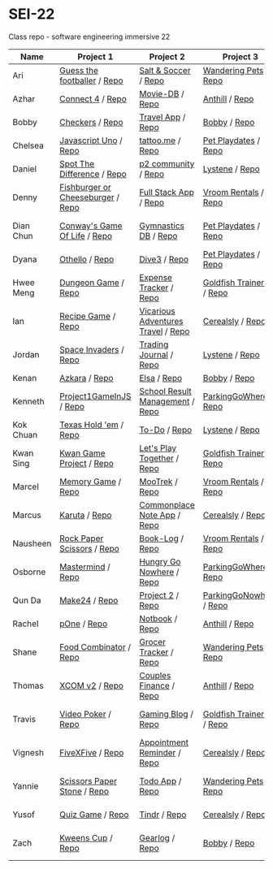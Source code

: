 # SEI-22

Class repo - software engineering immersive 22

| Name | Project 1 | Project 2 | Project 3 | Project 4 |
| ---- | --------- |---------- | --------- | --------- |
|Ari|[Guess the footballer](https://arindamc14.github.io/Project-1-Guess-the-footballer/) / [Repo](https://github.com/arindamc14/Project-1-Guess-the-footballer)|[Salt & Soccer](https://salty-journey-78398.herokuapp.com/) / [Repo](https://github.com/arindamc14/Unit-2-Project)|[Wandering Pets](https://wandering-pets.herokuapp.com/) / [Repo](https://github.com/arindamc14/Unit3-Project)|[Teppanyaki](https://teppanyaki.herokuapp.com/) / [Repo](https://github.com/arindamc14/Unit4-project)|
|Azhar|[Connect 4](https://mdazharaw.github.io/connect-four/) / [Repo](https://github.com/mdazharaw/connect-four)|[Movie-DB](https://watcher-db.herokuapp.com/) / [Repo](https://github.com/mdazharaw/movie-db)|[Anthill](https://anthill-sei22.herokuapp.com/) / [Repo](https://github.com/Rachelik/anthill)|[Communicat](https://communi-cat.herokuapp.com/) / [Repo](https://github.com/mdazharaw/communi-cat)|
|Bobby|[Checkers](https://bobbykwong.github.io/checkers_game/) / [Repo](https://github.com/bobbykwong/checkers_game)|[Travel App](https://bobbytravel-app.herokuapp.com/) / [Repo](https://github.com/bobbykwong/travel_app)|[Bobby](https://www.bobby-app.ga/) / [Repo](https://github.com/sei22-project/bobby)|-|
|Chelsea|[Javascript Uno](https://chelsejw.github.io/javascript-uno/) / [Repo](https://github.com/chelsejw/javascript-uno)|[tattoo.me](https://stormy-chamber-08015.herokuapp.com/) / [Repo](https://github.com/chelsejw/tattoo-me)|[Pet Playdates](http://pet-playdates.herokuapp.com/) / [Repo](https://github.com/dyanawu/sei-proj-petplaydates/)|[Lifelines](https://lifelines.herokuapp.com/) / [Repo](https://github.com/chelsejw/lifelines)|
|Daniel|[Spot The Difference](https://dannst.github.io/dans-spot-the-difference/) / [Repo](https://github.com/dannst/dans-spot-the-difference)|[p2 community](https://serene-eyrie-72116.herokuapp.com/) / [Repo](https://github.com/dannst/p2)|[Lystene](https://lystene.herokuapp.com/) / [Repo](https://github.com/jordanswp/project_3)|-|
|Denny|[Fishburger or Cheeseburger](https://dennywithane.github.io/SEI-22-Create-Your-Game/) / [Repo](https://github.com/DennyWithAnE/SEI-22-Create-Your-Game)|[Full Stack App](https://mighty-thicket-63785.herokuapp.com/games) / [Repo](https://github.com/DennyWithAnE/Building-Your-First-Full-Stack-Application)|[Vroom Rentals](https://vroomvrentals.herokuapp.com/) / [Repo](https://github.com/Nausheen-S/Vroom-Vrentals)||
|Dian Chun|[Conway's Game Of Life](https://wickker.github.io/project1-game/) / [Repo](https://github.com/wickker/project1-game)|[Gymnastics DB](https://gentle-castle-21661.herokuapp.com/) / [Repo](https://github.com/wickker/project2)|[Pet Playdates](http://pet-playdates.herokuapp.com/) / [Repo](https://github.com/dyanawu/sei-proj-petplaydates/)|[My Classroom](https://frozen-tor-14558.herokuapp.com/) / [Repo](https://github.com/wickker/my-classroom)|
|Dyana|[Othello](https://dyanawu.github.io/sei-proj-othello/) / [Repo](https://github.com/dyanawu/sei-proj-othello)|[Dive3](https://dive3.herokuapp.com/) / [Repo](https://github.com/dyanawu/sei-proj-dive3)|[Pet Playdates](http://pet-playdates.herokuapp.com/) / [Repo](https://github.com/dyanawu/sei-proj-petplaydates/)|[What Do](https://sei-whatdo.herokuapp.com/) / [Repo](https://github.com/dyanawu/sei-proj-whatdo)|
|Hwee Meng|[Dungeon Game](https://hweemeng.github.io/project-1/) / [Repo](https://github.com/HweeMeng/project-1)|[Expense Tracker](https://murmuring-dusk-34398.herokuapp.com/) / [Repo](https://github.com/HweeMeng/project-2)|[Goldfish Trainerds](https://goldfish-trainerds.herokuapp.com/) / [Repo](https://github.com/kwansing14/Goldfish-Training-Project)|[Travinary](https://travinary.herokuapp.com/) / [Repo](https://github.com/HweeMeng/project-4)|
|Ian|[Recipe Game](https://ianshalom.github.io/sei22-Project1/) / [Repo](https://github.com/ianshalom/sei22-Project1)|[Vicarious Adventures Travel](https://frozen-basin-38753.herokuapp.com/) / [Repo](https://github.com/ianshalom/sei-project-2)|[Cerealsly](https://cerealsly.herokuapp.com/) / [Repo](https://github.com/ianshalom/cerealsly)|[Wizer](https://wizerr.herokuapp.com/) / [Repo](https://github.com/ianshalom/GA-Capstone.git)|
|Jordan|[Space Invaders](https://jordanswp.github.io/SEI-22-Project-1-Space-Invaders/) / [Repo](https://github.com/jordanswp/SEI-22-Project-1-Space-Invaders)|[Trading Journal](https://fathomless-gorge-64839.herokuapp.com/) / [Repo](https://github.com/jordanswp/SEI-22-Project-2-Trading-Journal)|[Lystene](https://lystene.herokuapp.com/) / [Repo](https://github.com/jordanswp/project_3)|[Habit-tat](https://habit-tat.herokuapp.com/) / [Repo](https://github.com/jordanswp/project_4)|
|Kenan|[Azkara](https://dev-seahouse.github.io/akzara_game/) / [Repo](https://github.com/dev-seahouse/akzara_game)|[Elsa](https://elsado.herokuapp.com/) / [Repo](https://github.com/dev-seahouse/elsa)|[Bobby](https://github.com/sei22-project/bobby) / [Repo](https://www.bobby-app.ga/)|-|
|Kenneth|[Project1GameInJS](https://kenneththesheep.github.io/Project1GameInJS/) / [Repo](https://github.com/kenneththesheep/Project1GameInJS)|[School Result Management](https://arcane-woodland-24410.herokuapp.com/) / [Repo](https://github.com/kenneththesheep/project2_schoolResultManagement)|[ParkingGoWhere](https://shinracarpark.herokuapp.com/) / [Repo](https://github.com/qundax/sei-22-project3)|[Shinra Sector 7](https://shinrasector7.herokuapp.com/HIMS) / [Repo](https://github.com/kenneththesheep/project4Him)|
|Kok Chuan|[Texas Hold 'em](https://kokchuantan.github.io/kokchuan-project1/) / [Repo](https://github.com/kokchuantan/kokchuan-project1)|[To-Do](https://dry-sierra-09611.herokuapp.com/) / [Repo](https://github.com/kokchuantan/Project-2)|[Lystene](https://lystene.herokuapp.com/) / [Repo](https://github.com/jordanswp/project_3)|-|
|Kwan Sing|[Kwan Game Project](https://kwansing14.github.io/Kwan-game-project/) / [Repo](https://github.com/kwansing14/Kwan-game-project)|[Let's Play Together](https://pacific-plains-29775.herokuapp.com/) / [Repo](https://github.com/kwansing14/project-2)|[Goldfish Trainers](https://goldfish-trainerds.herokuapp.com/) / [Repo](https://github.com/kwansing14/Goldfish-Training-Project)|[Run Tracker](https://morning-ridge-27912.herokuapp.com/) / [Repo](https://github.com/kwansing14/run-tracker)|
|Marcel|[Memory Game](https://marcelchia.github.io/MEMORY-GAME/) / [Repo](https://github.com/Marcelchia/MEMORY-GAME)|[MooTrek](https://afternoon-garden-34000.herokuapp.com/) / [Repo](https://github.com/Marcelchia/Project2)|[Vroom Rentals](https://vroomvrentals.herokuapp.com/) / [Repo](https://github.com/Nausheen-S/Vroom-Vrentals)|-|
|Marcus|[Karuta](https://marctanyh.github.io/Marcus-Project-1-Karuta/) / [Repo](https://github.com/marctanyh/Marcus-Project-1-Karuta)|[Commonplace Note App](https://gentle-lake-76725.herokuapp.com/login) / [Repo](https://github.com/marctanyh/Marcus-Project2)|[Cerealsly](https://cerealsly.herokuapp.com/) / [Repo](https://github.com/ianshalom/cerealsly)|[Make Meaning](https://make-meaning.herokuapp.com/) / [Repo](https://github.com/marctanyh/make-meaning)|
|Nausheen|[Rock Paper Scissors](https://nausheen-s.github.io/ROCK_PAPER_SCISSORS/) / [Repo](https://github.com/Nausheen-S/ROCK_PAPER_SCISSORS/)|[Book-Log](https://immense-ravine-85758.herokuapp.com/) / [Repo](https://github.com/Nausheen-S/BOOK-LOG)|[Vroom Rentals](https://vroomvrentals.herokuapp.com/) / [Repo](https://github.com/Nausheen-S/Vroom-Vrentals)|[Vow Me](https://vowme.herokuapp.com/) / [Repo](https://github.com/Nausheen-S/Vow-Me)|
|Osborne|[Mastermind](https://osbornechan.github.io/mastermind/) / [Repo](https://github.com/osbornechan/mastermind)|[Hungry Go Nowhere](https://hungry-go-nowhere.herokuapp.com/) / [Repo](https://github.com/osbornechan/hungry-go-nowhere)|[ParkingGoWhere](https://shinracarpark.herokuapp.com/) / [Repo](https://github.com/qundax/sei-22-project3)|-|
|Qun Da|[Make24](https://qundax.github.io/sei-22-project1) / [Repo](https://github.com/qundax/sei-22-project1)|[Project 2](https://young-citadel-96621.herokuapp.com/) / [Repo](https://github.com/qundax/sei-22-project2)|[ParkingGoNowhere](https://shinracarpark.herokuapp.com/) / [Repo](https://github.com/qundax/sei-22-project3)|-|
|Rachel|[pOne](https://rachelik.github.io/pOne/) / [Repo](https://github.com/Rachelik/pOne)|[Notbook](https://notbook.herokuapp.com/category) / [Repo](https://github.com/Rachelik/pTwo)|[Anthill](https://anthill-sei22.herokuapp.com/) / [Repo](https://github.com/Rachelik/anthill)|[Med Helper](https://med-helper.herokuapp.com/) / [Repo](https://github.com/Rachelik/med-helper)|
|Shane|[Food Combinator](https://readyhash.github.io/FoodCombinator/) / [Repo](https://github.com/ReadyHash/FoodCombinator)|[Grocer Tracker](https://grocer-tracker.herokuapp.com/home) / [Repo](https://github.com/ReadyHash/GA-project-2)|[Wandering Pets](https://wandering-pets.herokuapp.com/) / [Repo](https://github.com/arindamc14/Unit3-Project)|-|
|Thomas|[XCOM v2](https://thomasoh92.github.io/project-1-XCOM-v2/) / [Repo](https://github.com/ThomasOh92/project-1-XCOM-v2)|[Couples Finance](https://boiling-beach-26217.herokuapp.com/) / [Repo](https://github.com/ThomasOh92/couples-finance)|[Anthill](https://anthill-sei22.herokuapp.com/) / [Repo](https://github.com/Rachelik/anthill)|[WorkBx](https://workbx.herokuapp.com/) / [Repo](https://github.com/ThomasOh92/workbx)|
|Travis|[Video Poker](https://travisenquiry.github.io/sei22-poker-game/) / [Repo](https://github.com/Travisenquiry/sei22-poker-game)|[Gaming Blog](https://whispering-beyond-66555.herokuapp.com/) / [Repo](https://github.com/Travisenquiry/SEI22-Games-Blog)|[Goldfish Trainerds](https://goldfish-trainerds.herokuapp.com/) / [Repo](https://github.com/kwansing14/Goldfish-Training-Project)|[SEI 22 User Forum](https://sei22-user-forum.herokuapp.com/) / [Repo](https://github.com/Travisenquiry/SEI22-User-Forum)|
|Vignesh|[FiveXFive](https://vigbit.github.io/SEI-project-1/) / [Repo](https://github.com/vigbit/SEI-project-1)|[Appointment Reminder](https://quiet-cove-31058.herokuapp.com/profile/home) / [Repo](https://github.com/vigbit/SEI-project-2)|[Cerealsly](https://cerealsly.herokuapp.com/) / [Repo](https://github.com/ianshalom/cerealsly)|[Marcamper](https://marcamper.herokuapp.com/) / [Repo](https://github.com/vigbit/seiProject4)|
|Yannie|[Scissors Paper Stone](https://yannieyeung.github.io/SEI-Project1-ScissorsPaperStone/) / [Repo](https://github.com/yannieyeung/SEI-Project1-ScissorsPaperStone)|[Todo App](https://obscure-bayou-72239.herokuapp.com/login) / [Repo](https://github.com/yannieyeung/SEI-Project2-Todo_App)|[Wandering Pets](https://wandering-pets.herokuapp.com/) / [Repo](https://github.com/arindamc14/Unit3-Project)|[Design Share App](https://design-share-app.herokuapp.com/) / [Repo](https://github.com/yannieyeung/SEI-Project4-Design-sharing-App#sei-project4-design-sharing-app)|
|Yusof|[Quiz Game](https://yusofgotboudine.github.io/Quiz-Game/) / [Repo](https://github.com/YusofGotboudine/Quiz-Game)|[Tindr](https://fierce-castle-72353.herokuapp.com/index) / [Repo](https://github.com/YusofGotboudine/Tindr)|[Cerealsly](https://cerealsly.herokuapp.com/) / [Repo](https://github.com/ianshalom/cerealsly)|[Swapr](https://swapr2.herokuapp.com/) / [Repo](https://github.com/YusofGotboudine/Swapr2)|
|Zach|[Kweens Cup](https://zachariahchow.github.io/unit-1-project-Kweens-Cup/) / [Repo](https://github.com/zachariahchow/unit-1-project-Kweens-Cup)|[Gearlog](http://www.gearlog.ga/) / [Repo](https://github.com/zachariahchow/unit-2-project)|[Bobby](https://www.bobby-app.ga/) / [Repo](https://github.com/sei22-project/bobby)|[Coldpress Records](https://coldpress-records.herokuapp.com/) / [Repo](https://github.com/zachariahchow/coldpress-records)|
